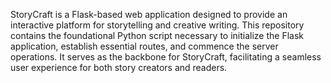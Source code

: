 StoryCraft is a Flask-based web application designed to provide an interactive platform for storytelling and creative writing. This repository contains the foundational Python script necessary to initialize the Flask application, establish essential routes, and commence the server operations. It serves as the backbone for StoryCraft, facilitating a seamless user experience for both story creators and readers.